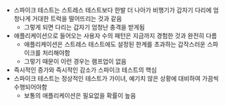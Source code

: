 - 스파이크 테스트는 스트레스 테스트보다 한발 더 나아가 비행기가 갑자기 다리에 엄청나게 거대한 트럭을 떨어뜨리는 것과 같음
  - 그렇게 되면 다리는 갑자기 엄청난 충격을 받게됨
- 애플리케이션으로 들어오는 사용자 수의 패턴은 지금까지 경험한 것과 완전히 다름
  - 애플리케이션은 스트레스 테스트에도 설정된 한계를 초과하는 갑작스러운 스파이크를 처리해야함
  - 그렇기 때문이 이런 경우는 램프업이 없음
- 즉시적인 증가와 즉시적인 감소가 스파이크 테스트의 핵심
- 스파이크 테스트는 정상적인 테스트가 가이녀, 예기치 않은 상황에 대비하여 가끔씩 수행되어야함
  - 보통의 애플리케이션은 필요없을 확률이 높음